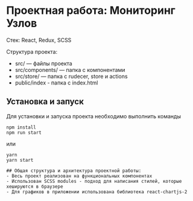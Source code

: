 # Проектная работа: Мониторинг Узлов

Стек: React, Redux, SCSS

Структура проекта:
- src/ — файлы проекта
- src/components/ — папка с компонентами
- src/store/ — папка с rudecer, store и actions
- public/index - папка с index.html

## Установка и запуск
Для установки и запуска проекта необходимо выполнить команды

```
npm install
npm run start
```

или

```
yarn
yarn start

## Общая структура и архитектура проектной работы:
- Весь проект реализован на функциональных компонентах
- Использован SCSS modules - подход для написания стилей, которые хешируются в браузере
- Для графиков в приложении использована библиотека react-chartjs-2
